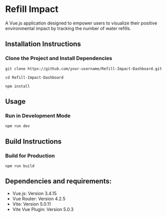 # Refill Impact 

A Vue.js application designed to empower users to visualize their positive environmental impact by tracking the number of water refills.

## Installation Instructions

### Clone the Project and Install Dependencies

`git clone https://github.com/your-username/Refill-Impact-Dashboard.git`

`cd Refill-Impact-Dashboard`

`npm install`

## Usage

### Run in Development Mode

`npm run dev`

## Build Instructions

### Build for Production

`npm run build`

## Dependencies and requirements:

- Vue.js: Version 3.4.15
- Vue Router: Version 4.2.5
- Vite: Version 5.0.11
- Vite Vue Plugin: Version 5.0.3